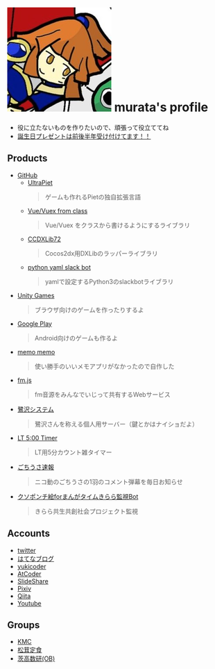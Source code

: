 # ![1](/me.jpg) murata's profile
- 役に立たないものを作りたいので、頑張って役立ててね
- [<i class="fa fa-amazon"></i> 誕生日プレゼントは前後半年受け付けてます！！](http://amzn.asia/4n4xnzC)




## Products

- [<i class="fa fa-github"></i> GitHub](https://github.com/Muratam)
  - [UltraPiet](https://github.com/Muratam/UltraPiet)
    > ゲームも作れるPietの独自拡張言語
  - [Vue/Vuex from class](https://github.com/Muratam/vue-vuex-from-class)
    > Vue/Vuex をクラスから書けるようにするライブラリ
  - [CCDXLib72](https://github.com/Muratam/CCDxLib72)
    > Cocos2dx用DXLibのラッパーライブラリ
  - [python yaml slack bot](https://github.com/Muratam/yamlslackbot)
    > yamlで設定するPython3のslackbotライブラリ
- [<i class="fa fa-gamepad"></i> Unity Games](https://unityroom.com/users/qaeo2r0p8369k57ynumc)
  > ブラウザ向けのゲームを作ったりするよ
- [<i class="fa fa-android"></i> Google Play ](https://play.google.com/store/apps/developer?id=Murata72&hl=ja)
  > Android向けのゲームも作るよ
- [memo memo](https://muratam.github.io/memo/)
  > 使い勝手のいいメモアプリがなかったので自作した
- [fm.js](http://muratam.0am.jp/fm/)
  > fm音源をみんなでいじって共有するWebサービス
- [鷺沢システム](http://sagisawa.0am.jp/)
  > 鷺沢さんを称える個人用サーバー（鍵とかはナイショだよ）
- [LT 5:00 Timer](./lt_timer/)
  > LT用5分カウント雑タイマー
- [<i class="fa fa-twitter"></i> ごちうさ速報](https://twitter.com/gochiusa_sokuho)
  > ニコ動のごちうさの1羽のコメント弾幕を毎日お知らせ
- [<i class="fa fa-twitter"></i> クソポンチ絵forまんがタイムきらら監視Bot](https://twitter.com/kirara_kanshi)
  > きらら共生共創社会プロジェクト監視

## Accounts

- [<i class="fa fa-twitter"></i> twitter](https://twitter.com/paradigm_9)
- [<i class="fa fa-question-circle"></i> はてなブログ](http://chy72.hatenablog.com/)
- [<i class="fa fa-code"></i> yukicoder](https://yukicoder.me/users/4085)
- [<i class="fa fa-code"></i> AtCoder](https://atcoder.jp/users/murata)
- [<i class="fa fa-slideshare"></i> SlideShare](https://www.slideshare.net/CHY72)
- [<i class="fa fa-image"></i> Pixiv](https://pixiv.me/paradigm_9)
- [<i class="fa fa-quora"></i> Qiita](http://qiita.com/sessions)
- [<i class="fa fa-youtube-play"></i> Youtube](https://www.youtube.com/channel/UCwwhYKrXXHpEXoZW4Zdtsdg)


## Groups

- [<i class="fa fa-users"></i> KMC](https://www.kmc.gr.jp/members/)
- [<i class="fa fa-users"></i> 松茸定食](http://matsutei.web.fc2.com/product.html)
- [<i class="fa fa-users"></i> 茨高数研(OB)](https://play.google.com/store/apps/developer?id=%E8%8C%A8%E6%9C%A8%E9%AB%98%E6%A0%A1%E6%95%B0%E5%AD%A6%E7%A0%94%E7%A9%B6%E9%83%A8%EF%BC%81)


